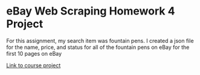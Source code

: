 # eBay Web Scraping Homework 4 Project

<addr> For this assignment, my search item was fountain pens. I created a json file for the name, price, and status for all of the fountain pens on eBay for the first 10 pages on eBay

[Link to course project](https://github.com/mikeizbicki/cmc-csci040/tree/2020fall/hw_04)

